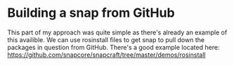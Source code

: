 # Building a snap from GitHub

This part of my approach was quite simple as there's already an example of this
availible. We can use rosinstall files to get snap to pull down the packages in
question from GitHub. There's a good example located here:
https://github.com/snapcore/snapcraft/tree/master/demos/rosinstall